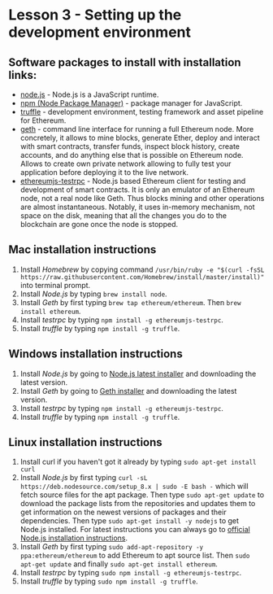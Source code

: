 # Lesson 3 - Setting up the development environment

## Software packages to install with installation links:

- [node.js](https://nodejs.org/en/download/) - Node.js is a JavaScript runtime.
- [npm (Node Package Manager)](https://www.npmjs.com/) - package manager for JavaScript.
- [truffle](http://truffleframework.com/) - development environment, testing framework and asset pipeline for Ethereum.
- [geth](https://github.com/ethereum/go-ethereum/wiki/geth) - command line interface for running a full Ethereum node. More concretely, it allows to mine blocks, generate Ether, deploy and interact with smart contracts, transfer funds, inspect block history, create accounts, and do anything else that is possible on Ethereum node. Allows to create own private network allowing to fully test your application before deploying it to the live network.
- [ethereumjs-testrpc](https://www.npmjs.com/package/ethereumjs-testrpc) - Node.js based Ethereum client for testing and development of smart contracts. It is only an emulator of an Ethereum node, not a real node like Geth. Thus blocks mining and other operations are almost instantaneous. Notably, it uses in-memory mechanism, not space on the disk, meaning that all the changes you do to the blockchain are gone once the node is stopped.

## Mac installation instructions

1. Install *Homebrew* by copying command `/usr/bin/ruby -e "$(curl -fsSL https://raw.githubusercontent.com/Homebrew/install/master/install)"` into terminal prompt.
2. Install *Node.js* by typing `brew install node`.
3. Install *Geth* by first typing `brew tap ethereum/ethereum`. Then `brew install ethereum`.
4. Install *testrpc* by typing `npm install -g ethereumjs-testrpc`.
5. Install *truffle* by typing `npm install -g truffle`.

## Windows installation instructions

1. Install *Node.js* by going to [Node.js latest installer](https://nodejs.org/en/download/current/) and downloading the latest version.
2. Install *Geth* by going to [Geth installer](https://geth.ethereum.org/downloads/) and downloading the latest version.
3. Install *testrpc* by typing `npm install -g ethereumjs-testrpc`.
4. Install *truffle* by typing `npm install -g truffle`.

## Linux installation instructions

1. Install curl if you haven't got it already by typing `sudo apt-get install curl`
2. Install *Node.js* by first typing `curl -sL https://deb.nodesource.com/setup_8.x | sudo -E bash -` which will fetch source files for the apt package. Then type `sudo apt-get update` to download the package lists from the repositories and updates them to get information on the newest versions of packages and their dependencies. Then type `sudo apt-get install -y nodejs` to get Node.js installed. For latest instructions you can always go to [official Node.js installation instructions](https://nodejs.org/en/download/package-manager/#debian-and-ubuntu-based-linux-distributions).
3. Install *Geth* by first typing `sudo add-apt-repository -y ppa:ethereum/ethereum` to add Ethereum to apt source list. Then `sudo apt-get update` and finally `sudo apt-get install ethereum`.
4. Install *testrpc* by typing `sudo npm install -g ethereumjs-testrpc`.
5. Install *truffle* by typing `sudo npm install -g truffle`.
